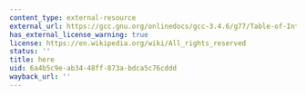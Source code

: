 ```yaml
---
content_type: external-resource
external_url: https://gcc.gnu.org/onlinedocs/gcc-3.4.6/g77/Table-of-Intrinsic-Functions.html
has_external_license_warning: true
license: https://en.wikipedia.org/wiki/All_rights_reserved
status: ''
title: here
uid: 6a4b5c9e-ab34-48ff-873a-bdca5c76cddd
wayback_url: ''
---
```

